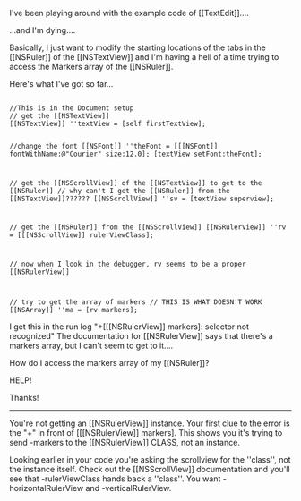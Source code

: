 

I've been playing around with the example code of [[TextEdit]]....

...and I'm dying....

Basically, I just want to modify the starting locations of the tabs in the [[NSRuler]] of the [[NSTextView]] and I'm having a hell of a time trying to access the Markers array of the [[NSRuler]].

Here's what I've got so far...

<code>
//This is in the Document setup
// get the [[NSTextView]]
[[NSTextView]] ''textView = [self firstTextView];

//change the font
[[NSFont]] ''theFont = [[[NSFont]] fontWithName:@"Courier" size:12.0];
[textView setFont:theFont];

// get the [[NSScrollView]] of the [[NSTextView]] to get to the [[NSRuler]]
// why can't I get the [[NSRuler]] from the [[NSTextView]]??????
[[NSScrollView]] ''sv = [textView superview];

// get the [[NSRuler]] from the [[NSScrollView]] 
[[NSRulerView]] ''rv = [[[NSScrollView]] rulerViewClass];

// now when I look in the debugger, rv seems to be a proper [[NSRulerView]]

// try to get the array of markers
// THIS IS WHAT DOESN'T WORK
[[NSArray]] ''ma = [rv markers];
</code>

I get this in the run log "+[[[NSRulerView]] markers]: selector not recognized"
The documentation for [[NSRulerView]] says that there's a markers array, but I can't seem to get to it....

How do I access the markers array of my [[NSRuler]]?

HELP!

Thanks!
	
----

You're not getting an [[NSRulerView]] instance. Your first clue to the error is the "+" in front of [[[NSRulerView]] markers]. This shows you it's trying to send -markers to the [[NSRulerView]] CLASS, not an instance.

Looking earlier in your code you're asking the scrollview for the ''class'', not the instance itself. Check out the [[NSScrollView]] documentation and you'll see that -rulerViewClass hands back a ''class''. You want -horizontalRulerView and -verticalRulerView.